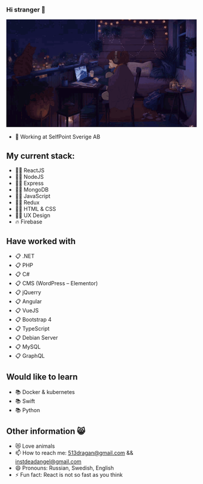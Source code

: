 ### Hi stranger 👋
![](tenor.gif)
- 🔭 Working at SelfPoint Sverige AB
## My current stack:
- 👨‍💻 ReactJS
- 👨‍💻 NodeJS
- 👨‍💻 Express
- 👨‍💻 MongoDB
- 👨‍💻 JavaScript
- 👨‍💻 Redux
- 👨‍💻 HTML & CSS
- 👨‍🎨 UX Design
- 🔥 Firebase
## Have worked with
- 📋 .NET
- 📋 PHP
- 📋 C#
- 📋 CMS (WordPress – Elementor)
- 📋 jQuerry
- 📋 Angular
- 📋 VueJS
- 📋 Bootstrap 4
- 📋 TypeScript
- 📋 Debian Server
- 📋 MySQL
- 📋 GraphQL
## Would like to learn
- 📚 Docker & kubernetes
- 📚 Swift
- 📚 Python
## Other information 😸
- 😻 Love animals
- 📫 How to reach me: 513dragan@gmail.com && instdeadangel@gmail.com
- 😄 Pronouns: Russian, Swedish, English
- ⚡ Fun fact: React is not so fast as you think 

